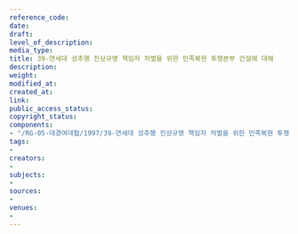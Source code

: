 ```yaml
---
reference_code: 
date: 
draft: 
level_of_description: 
media_type: 
title: 39-연세대 성추행 진상규명 책임자 처벌을 위한 민족복현 투쟁본부 건설에 대해
description: 
weight: 
modified_at: 
created_at: 
link: 
public_access_status: 
copyright_status: 
components:
- "/RG-05-대경여대협/1997/39-연세대 성추행 진상규명 책임자 처벌을 위한 민족복현 투쟁본부 건설에 대해.pdf"
tags:
- 
creators:
- 
subjects:
- 
sources:
- 
venues:
- 
---
```

